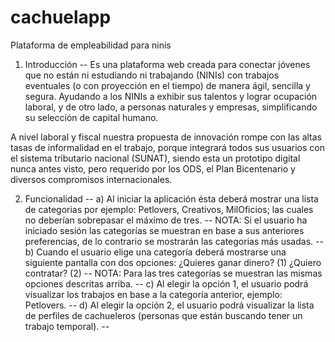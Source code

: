 # cachuelapp
Plataforma de empleabilidad para ninis

1) Introducción
--
Es una plataforma web creada para conectar jóvenes que no están ni estudiando ni trabajando (NINIs) con trabajos eventuales (o con proyección en el tiempo) de manera ágil, sencilla y segura. Ayudando a los NINIs a exhibir sus talentos y lograr ocupación laboral, y de otro lado, a personas naturales y empresas, simplificando su selección de capital humano.

A nivel laboral y fiscal nuestra propuesta de innovación rompe con las altas tasas de informalidad en el trabajo, porque integrará todos sus usuarios con el sistema tributario nacional (SUNAT), siendo esta un prototipo digital nunca antes visto, pero requerido por los ODS, el Plan Bicentenario y diversos compromisos internacionales.

2) Funcionalidad
--
a) Al iniciar la aplicación ésta deberá mostrar una lista de categorias por ejemplo: Petlovers, Creativos, MilOficios; las cuales no deberían sobrepasar el máximo de tres.
--
NOTA: Si el usuario ha iniciado sesión las categorías se muestran en base a sus anteriores preferencias, de lo contrario se mostrarán las categorias más usadas.
--
b) Cuando el usuario elige una categoría deberá mostrarse una siguiente pantalla con dos opciones: ¿Quieres ganar dinero? (1) ¿Quiero contratar? (2)
--
NOTA: Para las tres categorías se muestran las mismas opciones descritas arriba.
--
c) Al elegir la opción 1, el usuario podrá visualizar los trabajos en base a la categoría anterior, ejemplo: Petlovers.
--
d) Al elegir la opción 2, el usuario podrá visualizar la lista de perfiles de cachueleros (personas que están buscando tener un trabajo temporal).
--


